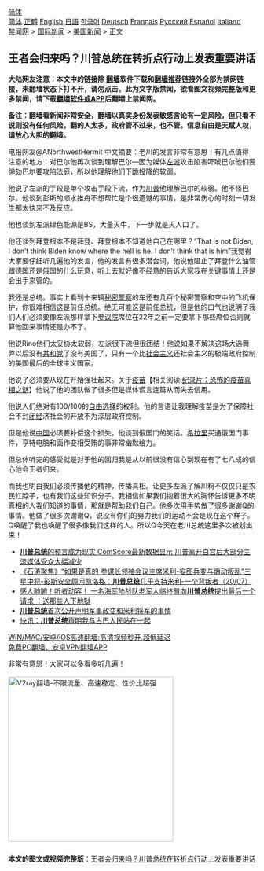  <!-- 面包屑导航 --> <div class="breadcrumb"><!-- GTranslate: https://gtranslate.io/ -->  <div class="switcher notranslate">  <div class="selected">  <a href="#" onclick="return false;"> 简体</a>  </div>  <div class="option">  <a href="https://www.bannedbook.org" onclick="doGTranslate('zh-CN|zh-CN');jQuery('div.switcher div.selected a').html(jQuery(this).html());return false;" title="简体中文" class="nturl selected"> 简体</a>  <a href="https://www.bannedbook.org/zh-tw/" onclick="doGTranslate('zh-CN|zh-TW');jQuery('div.switcher div.selected a').html(jQuery(this).html());return false;" title="繁體中文" class="nturl"> 正體</a>  <a href="https://www.bannedbook.org/en/" onclick="doGTranslate('zh-CN|en');jQuery('div.switcher div.selected a').html(jQuery(this).html());return false;" title="English" class="nturl"> English</a>  <a href="https://www.bannedbook.org/ja/" onclick="doGTranslate('zh-CN|ja');jQuery('div.switcher div.selected a').html(jQuery(this).html());return false;" title="日本語" class="nturl"> 日語</a>  <a href="https://www.bannedbook.org/ko/" onclick="doGTranslate('zh-CN|ko');jQuery('div.switcher div.selected a').html(jQuery(this).html());return false;" title="한국어" class="nturl"> 한국어</a>  <a href="https://www.bannedbook.org/de/" onclick="doGTranslate('zh-CN|de');jQuery('div.switcher div.selected a').html(jQuery(this).html());return false;" title="Deutsch" class="nturl"> Deutsch</a>  <a href="https://www.bannedbook.org/fr/" onclick="doGTranslate('zh-CN|fr');jQuery('div.switcher div.selected a').html(jQuery(this).html());return false;" title="Français" class="nturl"> Français</a>  <a href="https://www.bannedbook.org/ru/" onclick="doGTranslate('zh-CN|ru');jQuery('div.switcher div.selected a').html(jQuery(this).html());return false;" title="Русский" class="nturl"> Русский</a>  <a href="https://www.bannedbook.org/es/" onclick="doGTranslate('zh-CN|es');jQuery('div.switcher div.selected a').html(jQuery(this).html());return false;" title="Español" class="nturl"> Español</a>  <a href="https://www.bannedbook.org/it/" onclick="doGTranslate('zh-CN|it');jQuery('div.switcher div.selected a').html(jQuery(this).html());return false;" title="Italiano" class="nturl"> Italiano</a>  </div>  </div>      <div class='breadcrumb-sub'><!-- Breadcrumb NavXT 6.3.0 --> <a href="https://www.bannedbook.org/" class="home">禁闻网</a> &gt; <a href="https://www.bannedbook.org/bnews/worldnews/" class="category">国际新闻</a> &gt; <a href="https://www.bannedbook.org/bnews/worldnews/usa/" class="category">美国新闻</a> &gt; 正文</div></div><h2>王者会归来吗？川普总统在转折点行动上发表重要讲话</h2> <p class="notice"><b>大陆网友注意：本文中的链接除 <a href="https://github.com/bannedbook/fanqiang" >翻墙</a>软件下载和<a href="https://github.com/killgcd/justmysocks/blob/master/README.md">翻墙推荐</a>链接外全部为禁网链接，未翻墙状态下打不开，请勿点击。此为文字版禁闻，欲看图文视频完整版和更多禁闻，请下载<a href="https://github.com/bannedbook/fanqiang">翻墙软件或APP</a>后翻墙上禁闻网。</p><p>备注：翻墙看新闻非常安全，翻墙以真实身份发表敏感言论有一定风险，但只看不说则没有任何风险，翻的人太多，政府管不过来，也不管。信息自由是天赋人权，请放心大胆的翻墙。</b></p>  <div class="entry"> <p><a href="https://www.bannedbook.org/bnews/wp-content/uploads/2021/07/photo_2021-07-25_14-29-41.jpg"></a></p> <p>电报网友@ANorthwestHermit 中文摘要：老川的发言非常有意思！有几点值得注意的地方：对巴尔他再次谈到理解巴尔—因为媒体<a href="https://www.bannedbook.org/bnews/tag/%e5%b7%a6%e6%b4%be/" class="st_tag internal_tag" rel="tag" title="标签 左派 下的日志">左派</a>攻击陷害吓唬巴尔他们要弹劾巴尔要攻陷法庭，所以他理解他们下跪投降的软弱。</p> <p>他说了左派的手段是单个攻击手段下流，作为<a href="https://www.bannedbook.org/bnews/tag/%e5%b7%9d%e6%99%ae/" class="st_tag internal_tag" rel="tag" title="标签 川普 下的日志">川普</a>他理解巴尔的软弱。他不怪巴尔。他谈到彭斯的顺水推舟不想帮忙是个很遗憾的事情，是非常伤心的时刻一切发生都太快来不及反应。</p>  <p>他也谈到左派绿色能源是BS，大量灭牛，下一步就是灭人口了。</p> <p>他还谈到拜登根本不是拜登、拜登根本不知道他自己在哪里？“That is not Biden, I don’t think Biden know where the hell is he. I don’t think that is him”我觉得大家要仔细听几遍他的发言，他的发言有很多潜台词，他说他阻止了拜登什么油管跟德国还是俄国的什么玩意，听上去就好像不经意的告诉大家我在关键事情上还是会出手来管的。</p> <p>我还是总统。事实上看到十来辆<a href="https://www.bannedbook.org/bnews/tag/%e7%a7%98%e5%af%86%e8%ad%a6%e5%af%9f/" class="st_tag internal_tag" rel="tag" title="标签 秘密警察 下的日志">秘密警察</a>的车还有几百个秘密警察和空中的飞机保护，你很难相信这是前任总统。绝无可能这是前任总统，但是他的口气也说明了我们人们必须要像左派那样拿下<a href="https://www.bannedbook.org/bnews/tag/%e5%8f%82%e8%ae%ae%e9%99%a2/" class="st_tag internal_tag" rel="tag" title="标签 参议院 下的日志">参议院</a>席位在22年之前一定要拿下那些席位否则就算他回来事情还是办不了。</p>  <p>他说Rino他们太妥协太软弱，左派很下流但很团结！他说如果不解决这场大选舞弊以后没有<a href="https://www.bannedbook.org/bnews/tag/%e5%85%b1%e5%92%8c%e5%85%9a/" class="st_tag internal_tag" rel="tag" title="标签 共和党 下的日志">共和党</a>了没有美国了，只有一个比<a href="https://www.bannedbook.org/bnews/tag/%e7%a4%be%e4%bc%9a%e4%b8%bb%e4%b9%89/" class="st_tag internal_tag" rel="tag" title="标签 社会主义 下的日志">社会主义</a>还社会主义的极端政府控制的美国最后的全球主义国家。</p> <p>他说了必须要从现在开始强壮起来。关于<span class='wp_keywordlink'><a href="https://www.bannedbook.org/bnews/tculture/20160630/551027.html" title="疫苗" target="_blank">疫苗</a></span>【相关阅读:<a href='https://www.bannedbook.org/bnews/topimagenews/20180408/925060.html' target='_blank'>纪录片：恐怖的疫苗真相之谜</a>】他说了他的团队做了很多但是媒体谎言连篇从而失去信用。</p> <p>他说人们绝对有100/100的<span class='wp_keywordlink'><a href="https://www.bannedbook.org/forum2/topic1017.html" title="弗里德曼《自由选择》" target="_blank">自由选择</a></span>的权利。他的言语让我理解疫苗是为了保障社会不封<a href="https://www.bannedbook.org/bnews/tag/%e9%97%ad%e7%bb%8f/" class="st_tag internal_tag" rel="tag" title="标签 闭经 下的日志">闭经</a>济社会的开放不为深层政府控制。</p>  <p>但是他说<span class='wp_keywordlink_affiliate'><a href="https://www.bannedbook.org/" title="中国" target="_blank">中国</a></span>必须要补偿这个损失。他谈到俄国门的笑话。<a href="https://www.bannedbook.org/bnews/tag/%e5%b8%8c%e6%8b%89%e9%87%8c/" class="st_tag internal_tag" rel="tag" title="标签 希拉里 下的日志">希拉里</a>买通俄国门事件，亨特电脑和画作变相受贿的事非常幽默给力。</p> <p>但总体听完的感受就是对于他的回归我是从以前很没有信心到现在有了七八成的信心他会王者归来。</p> <p>而我也明白我们必须传播他的精神，传播真相。让更多左派了解川粉不仅仅只是农民红脖子，也有我们这些知识分子。我相信如果我们抱着很大的胸怀告诉更多不明真相的人我们知道的事情，那就是帮助我们自己。他多次用手势做了很多谢谢Q的事情。他做了很多次谢谢Q，说没有你们的努力我们的运动不会是现在这个样子。Q唤醒了我也唤醒了很多像我们这样的人。所以Q今天在老川总统这里多次被划出来！</p>  <ul class='op-related-articles' title='相关阅读'> <li><a href='https://www.bannedbook.org/bnews/bannedvideo/20210722/1591640.html' target='_blank'><b>川普总统</b>的预言成为现实 ComScore最新数据显示  川普离开白宫后大部分主流媒体受众大幅减少</a></li> <li><a href='https://www.bannedbook.org/bnews/bannedvideo/20210721/1590905.html' target='_blank'>《石涛聚焦》“如果是真的 参谋长领袖会议主席米利-妄图兵变与煽动叛乱”三星中将-彭斯安全顾问凯洛格：<b>川普总统</b>几乎支持米利-一个背叛者（20/07）</a></li> <li><a href='https://www.bannedbook.org/bnews/bannedvideo/20210719/1589718.html' target='_blank'>感人肺腑！听者动容！ 一名海军陆战队老军人临终前向<b>川普总统</b>提出最后一个请求 ：送那些人下地狱</a></li> <li><a href='https://www.bannedbook.org/bnews/bannedvideo/20210716/1588402.html' target='_blank'><b>川普总统</b>首次公开声明军事政变和米利将军的事情</a></li> <li><a href='https://www.bannedbook.org/bnews/comments/20210714/1586706.html' target='_blank'>快讯：<b>川普总统</b>声明我与古巴人民站在一起</a></li> </ul> <p class="texttj"> <a href="https://github.com/bannedbook/fanqiang/wiki/V2ray%E6%9C%BA%E5%9C%BA" target="_blank">WIN/MAC/安卓/iOS高速翻墙:高清视频秒开,超低延迟</a><br/> <a href="https://github.com/bannedbook/fanqiang/wiki/%E7%A6%81%E9%97%BB%E7%BD%91%E5%AE%89%E5%8D%93%E7%BF%BB%E5%A2%99%E6%96%B0%E9%97%BBAPP" target="_blank">免费PC翻墙、安卓VPN翻墙APP</a></p><p>非常有意思！大家可以多看多听几遍！<br /> <br/><a href="https://github.com/bannedbook/fanqiang/wiki/V2ray%E6%9C%BA%E5%9C%BA"><img src="https://raw.githubusercontent.com/bannedbook/fanqiang/master/v2ss/images/v2free.jpg" width="336" alt="V2ray翻墙-不限流量、高速稳定、性价比超强"></a><br/></p><a name='sharetosocial'></a>  <div style="margin-bottom:5px;padding-bottom:5px;clear:both"> <div id="archive-pix-1" class="banner-ads"> <!-- AuctionX Display platform tag START --> <div id="26318x728x90x621x_ADSLOT2" clicktrack="%%CLICK_URL_ESC%%"></div> <!-- AuctionX Display platform tag END --> </div> <div id="archive-pix-2" class="banner-ads"> <!-- AuctionX Display platform tag START --> <div id="26315x300x250x621x_ADSLOT2" clicktrack="%%CLICK_URL_ESC%%"></div> <!-- AuctionX Display platform tag END --> </div> </div>  <div id="archive-pix-1" class="banner-ads"> <!-- AuctionX Display platform tag START --> <div id="26318x728x90x621x_ADSLOT3" clicktrack="%%CLICK_URL_ESC%%"></div> <!-- AuctionX Display platform tag END --> </div> <div><b>本文的图文或视频完整版</b>：<a href='https://www.bannedbook.org/bnews/comments/20210725/1593872.html'>王者会归来吗？川普总统在转折点行动上发表重要讲话</a></div>  </div><!--END ENTRY--> 